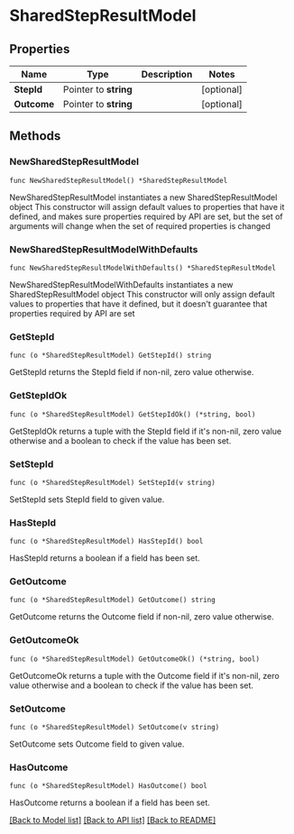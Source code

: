 # SharedStepResultModel

## Properties

Name | Type | Description | Notes
------------ | ------------- | ------------- | -------------
**StepId** | Pointer to **string** |  | [optional] 
**Outcome** | Pointer to **string** |  | [optional] 

## Methods

### NewSharedStepResultModel

`func NewSharedStepResultModel() *SharedStepResultModel`

NewSharedStepResultModel instantiates a new SharedStepResultModel object
This constructor will assign default values to properties that have it defined,
and makes sure properties required by API are set, but the set of arguments
will change when the set of required properties is changed

### NewSharedStepResultModelWithDefaults

`func NewSharedStepResultModelWithDefaults() *SharedStepResultModel`

NewSharedStepResultModelWithDefaults instantiates a new SharedStepResultModel object
This constructor will only assign default values to properties that have it defined,
but it doesn't guarantee that properties required by API are set

### GetStepId

`func (o *SharedStepResultModel) GetStepId() string`

GetStepId returns the StepId field if non-nil, zero value otherwise.

### GetStepIdOk

`func (o *SharedStepResultModel) GetStepIdOk() (*string, bool)`

GetStepIdOk returns a tuple with the StepId field if it's non-nil, zero value otherwise
and a boolean to check if the value has been set.

### SetStepId

`func (o *SharedStepResultModel) SetStepId(v string)`

SetStepId sets StepId field to given value.

### HasStepId

`func (o *SharedStepResultModel) HasStepId() bool`

HasStepId returns a boolean if a field has been set.

### GetOutcome

`func (o *SharedStepResultModel) GetOutcome() string`

GetOutcome returns the Outcome field if non-nil, zero value otherwise.

### GetOutcomeOk

`func (o *SharedStepResultModel) GetOutcomeOk() (*string, bool)`

GetOutcomeOk returns a tuple with the Outcome field if it's non-nil, zero value otherwise
and a boolean to check if the value has been set.

### SetOutcome

`func (o *SharedStepResultModel) SetOutcome(v string)`

SetOutcome sets Outcome field to given value.

### HasOutcome

`func (o *SharedStepResultModel) HasOutcome() bool`

HasOutcome returns a boolean if a field has been set.


[[Back to Model list]](../README.md#documentation-for-models) [[Back to API list]](../README.md#documentation-for-api-endpoints) [[Back to README]](../README.md)


